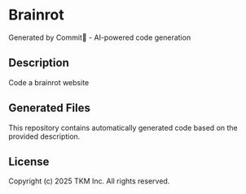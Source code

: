 # Brainrot

Generated by Commit🚀 - AI-powered code generation

## Description
Code a brainrot website

## Generated Files
This repository contains automatically generated code based on the provided description.

## License
Copyright (c) 2025 TKM Inc. All rights reserved.
